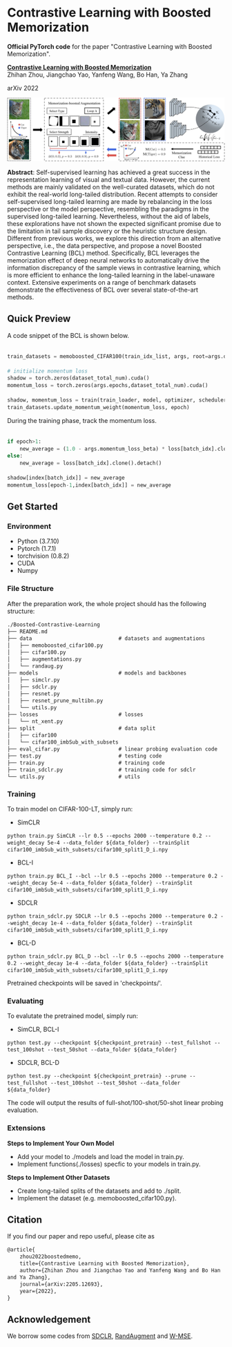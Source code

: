 # Contrastive Learning with Boosted Memorization

**Official PyTorch code** for the paper "Contrastive Learning with Boosted Memorization".

**[Contrastive Learning with Boosted Memorization](https://arxiv.org/abs/2205.12693)**  
Zhihan Zhou, Jiangchao Yao, Yanfeng Wang, Bo Han, Ya Zhang

arXiv 2022

<div align="left">
  <img src="figures/methods.jpg" width="1000px" />
</div>

**Abstract**: Self-supervised learning has achieved a great success in the representation learning of visual and textual data. However, the current methods are mainly validated on the well-curated datasets, which do not exhibit the real-world long-tailed distribution. Recent attempts to consider self-supervised long-tailed learning are made by rebalancing in the loss perspective or the model perspective, resembling the paradigms in the supervised long-tailed learning. Nevertheless, without the aid of labels, these explorations have not shown the expected significant promise due to the limitation in tail sample discovery or the heuristic structure design. Different from previous works, we explore this direction from an alternative perspective, i.e., the data perspective, and propose a novel Boosted Contrastive Learning (BCL) method. Specifically, BCL leverages the memorization effect of deep neural networks to automatically drive the information discrepancy of the sample views in contrastive learning, which is more efficient to enhance the long-tailed learning in the label-unaware context. Extensive experiments on a range of benchmark datasets demonstrate the effectiveness of BCL over several state-of-the-art methods.


## Quick Preview
A code snippet of the BCL is shown below. 

```python

train_datasets = memoboosted_CIFAR100(train_idx_list, args, root=args.data_folder, train=True)

# initialize momentum loss
shadow = torch.zeros(dataset_total_num).cuda()
momentum_loss = torch.zeros(args.epochs,dataset_total_num).cuda()

shadow, momentum_loss = train(train_loader, model, optimizer, scheduler, epoch, log, shadow, momentum_loss, args=args)
train_datasets.update_momentum_weight(momentum_loss, epoch)

```

During the training phase, track the momentum loss. 

```python

if epoch>1:
    new_average = (1.0 - args.momentum_loss_beta) * loss[batch_idx].clone().detach() + args.momentum_loss_beta * shadow[index[batch_idx]]
else:
    new_average = loss[batch_idx].clone().detach()
    
shadow[index[batch_idx]] = new_average
momentum_loss[epoch-1,index[batch_idx]] = new_average

```

## Get Started

### Environment
- Python (3.7.10)
- Pytorch (1.7.1)
- torchvision (0.8.2)
- CUDA
- Numpy

### File Structure

After the preparation work, the whole project should has the following structure:

```
./Boosted-Contrastive-Learning
├── README.md
├── data                            # datasets and augmentations
│   ├── memoboosted_cifar100.py
│   ├── cifar100.py                   
│   ├── augmentations.py
│   └── randaug.py
├── models                          # models and backbones
│   ├── simclr.py
│   ├── sdclr.py
│   ├── resnet.py
│   ├── resnet_prune_multibn.py
│   └── utils.py
├── losses                          # losses
│   └── nt_xent.py   
├── split                           # data split
│   ├── cifar100                        
│   └── cifar100_imbSub_with_subsets
├── eval_cifar.py                   # linear probing evaluation code
├── test.py                         # testing code
├── train.py                        # training code
├── train_sdclr.py                  # training code for sdclr
└── utils.py                        # utils
```

### Training

To train model on CIFAR-100-LT, simply run:

- SimCLR
```train SimCLR
python train.py SimCLR --lr 0.5 --epochs 2000 --temperature 0.2 --weight_decay 5e-4 --data_folder ${data_folder} --trainSplit cifar100_imbSub_with_subsets/cifar100_split1_D_i.npy 
```

- BCL-I
```train BCL-I
python train.py BCL_I --bcl --lr 0.5 --epochs 2000 --temperature 0.2 --weight_decay 5e-4 --data_folder ${data_folder} --trainSplit cifar100_imbSub_with_subsets/cifar100_split1_D_i.npy 
```

- SDCLR
```train SimCLR
python train_sdclr.py SDCLR --lr 0.5 --epochs 2000 --temperature 0.2 --weight_decay 1e-4 --data_folder ${data_folder} --trainSplit cifar100_imbSub_with_subsets/cifar100_split1_D_i.npy 
```

- BCL-D
```train BCL-D
python train_sdclr.py BCL_D --bcl --lr 0.5 --epochs 2000 --temperature 0.2 --weight_decay 1e-4 --data_folder ${data_folder} --trainSplit cifar100_imbSub_with_subsets/cifar100_split1_D_i.npy 
```

Pretrained checkpoints will be saved in 'checkpoints/'.

### Evaluating

To evalutate the pretrained model, simply run:

- SimCLR, BCL-I
```test SimCLR, BCL-I
python test.py --checkpoint ${checkpoint_pretrain} --test_fullshot --test_100shot --test_50shot --data_folder ${data_folder}
```

- SDCLR, BCL-D
```test SDCLR, BCL-D
python test.py --checkpoint ${checkpoint_pretrain} --prune --test_fullshot --test_100shot --test_50shot --data_folder ${data_folder}
```

The code will output the results of full-shot/100-shot/50-shot linear probing evaluation.

### Extensions

**Steps to Implement Your Own Model**

- Add your model to ./models and load the model in train.py.
- Implement functions(./losses) specfic to your models in train.py.

**Steps to Implement Other Datasets**

- Create long-tailed splits of the datasets and add to ./split.
- Implement the dataset (e.g. memoboosted_cifar100.py).


## Citation

If you find our paper and repo useful, please cite as

```
@article{
    zhou2022boostedmemo,
    title={Contrastive Learning with Boosted Memorization},
    author={Zhihan Zhou and Jiangchao Yao and Yanfeng Wang and Bo Han and Ya Zhang},
    journal={arXiv:2205.12693},
    year={2022},
}
```

## Acknowledgement

We borrow some codes from [SDCLR](https://github.com/VITA-Group/SDCLR), [RandAugment](https://github.com/ildoonet/pytorch-randaugment) and [W-MSE](https://github.com/htdt/self-supervised).
